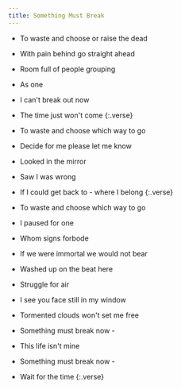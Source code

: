 ```yaml
---
title: Something Must Break
---
```


- To waste and choose or raise the dead
- With pain behind go straight ahead
- Room full of people grouping
- As one
- I can't break out now
- The time just won't come
{:.verse}

- To waste and choose which way to go
- Decide for me please let me know
- Looked in the mirror
- Saw I was wrong
- If I could get back to - where I belong
{:.verse}

- To waste and choose which way to go
- I paused for one
- Whom signs forbode
- If we were immortal we would not bear
- Washed up on the beat here
- Struggle for air
- I see you face still in my window
- Tormented clouds won't set me free
- Something must break now -
- This life isn't mine
- Something must break now -
- Wait for the time
{:.verse}
